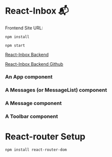 # React-Inbox 📬

Frontend Site URL:

`npm install`

`npm start`

[React-Inbox Backend]()

[React-Inbox Backend Github]()

### An App component
### A Messages (or MessageList) component
### A Message component
### A Toolbar component

# React-router Setup

`npm install react-router-dom`
